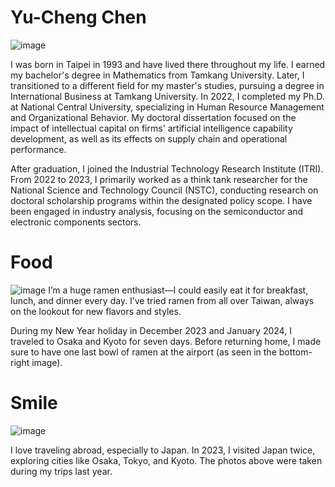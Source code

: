 # Yu-Cheng Chen
![image](https://github.com/user-attachments/assets/bc4a6375-8930-466e-be9b-2879c60f72e2)

I was born in Taipei in 1993 and have lived there throughout my life. I earned my bachelor's degree in Mathematics from Tamkang University. Later, I transitioned to a different field for my master's studies, pursuing a degree in International Business at Tamkang University. In 2022, I completed my Ph.D. at National Central University, specializing in Human Resource Management and Organizational Behavior. My doctoral dissertation focused on the impact of intellectual capital on firms' artificial intelligence capability development, as well as its effects on supply chain and operational performance.

After graduation, I joined the Industrial Technology Research Institute (ITRI). From 2022 to 2023, I primarily worked as a think tank researcher for the National Science and Technology Council (NSTC), conducting research on doctoral scholarship programs within the designated policy scope. I have been engaged in industry analysis, focusing on the semiconductor and electronic components sectors.

# Food
![image](https://github.com/user-attachments/assets/cf03c237-9256-407a-853d-252dd4b59aad)
I’m a huge ramen enthusiast—I could easily eat it for breakfast, lunch, and dinner every day. I’ve tried ramen from all over Taiwan, always on the lookout for new flavors and styles.

During my New Year holiday in December 2023 and January 2024, I traveled to Osaka and Kyoto for seven days. Before returning home, I made sure to have one last bowl of ramen at the airport (as seen in the bottom-right image).

# Smile
![image](https://github.com/user-attachments/assets/a939aafe-23f4-4793-948b-a222de30f180)

I love traveling abroad, especially to Japan. In 2023, I visited Japan twice, exploring cities like Osaka, Tokyo, and Kyoto. The photos above were taken during my trips last year.
